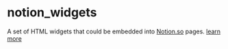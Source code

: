 # notion_widgets
A set of HTML widgets that could be embedded into [Notion.so](https://www.notion.so/) pages.
[learn more](https://blog.shorouk.dev/notion-widgets-gallery/)
